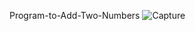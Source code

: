 Program-to-Add-Two-Numbers
![Capture](https://github.com/Vikramg01/Program-to-Add-Two-Numbers/assets/140692659/868ad73b-1999-4026-978f-5362f7088a82)
